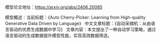 模型论文地址：https://arxiv.org/abs/2406.20085

模型概述：当前标题：《Auto Cherry-Picker: Learning from High-quality Generative Data Driven by Language》
中文文章标题：《自动采摘机：从由语言驱动的优质生成数据中学习》
文章内容：本文提出了一种自动学习策略，通过语言驱动的生成数据提升模型性能，实现高效数据筛选。
